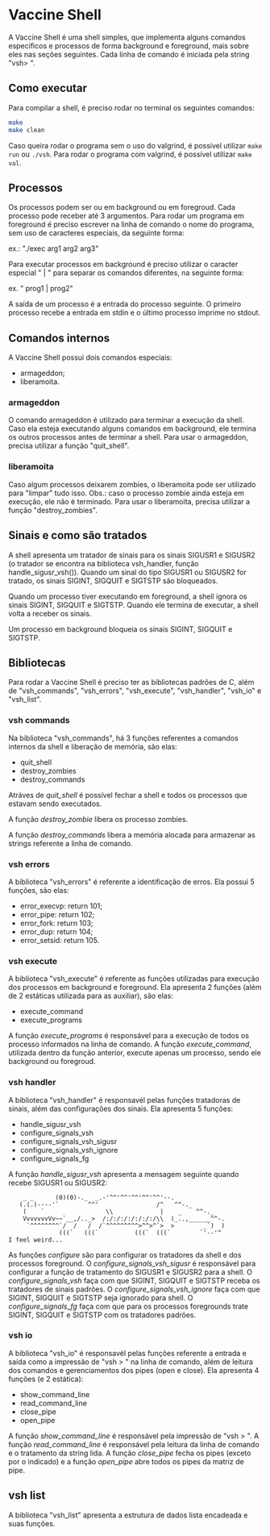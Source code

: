 # Vaccine Shell

A Vaccine Shell é uma shell simples, que implementa alguns comandos específicos e processos de forma background e foreground, mais sobre eles nas seções seguintes. Cada linha de comando é iniciada pela string "vsh> ".

## Como executar

Para compilar a shell, é preciso rodar no terminal os seguintes comandos:

```sh
make
make clean
```

Caso queira rodar o programa sem o uso do valgrind, é possível utilizar ```make run``` ou ```./vsh```. Para rodar o programa com valgrind, é possível utilizar ```make val```.

## Processos

Os processos podem ser ou em background ou em foregroud. Cada processo pode receber até 3 argumentos. Para rodar um programa em foreground é preciso escrever na linha de comando o nome do programa, sem uso de caracteres especiais, da seguinte forma:

ex.: "./exec arg1 arg2 arg3"

Para executar processos em background é preciso utilizar o caracter especial " | " para separar os comandos diferentes, na seguinte forma:

ex. " prog1 | prog2"

A saída de um processo é a entrada do processo seguinte. O primeiro processo recebe a entrada em stdin e o último processo imprime no stdout.

## Comandos internos

A Vaccine Shell possui dois comandos especiais:

- armageddon;
- liberamoita.

### armageddon

O comando armageddon é utilizado para terminar a execução da shell. Caso ela esteja executando alguns comandos em background, ele termina os outros processos antes de terminar a shell. Para usar o armageddon, precisa utilizar a função "quit_shell".

### liberamoita

Caso algum processos deixarem zombies, o liberamoita pode ser utilizado para "limpar" tudo isso. Obs.: caso o processo zombie ainda esteja em execução, ele não é terminado. Para usar o liberamoita, precisa utilizar a função "destroy_zombies".

## Sinais e como são tratados 

A shell apresenta um tratador de sinais para os sinais SIGUSR1 e SIGUSR2 (o tratador se encontra na biblioteca vsh_handler, função handle_sigusr_vsh()). Quando um sinal do tipo SIGUSR1 ou SIGUSR2 for tratado, os sinais SIGINT, SIGQUIT e SIGTSTP são bloqueados. 

Quando um processo tiver executando em foreground, a shell ignora os sinais SIGINT, SIGQUIT e SIGTSTP. Quando ele termina de executar, a shell volta a receber os sinais.

Um processo em background bloqueia os sinais SIGINT, SIGQUIT e SIGTSTP.

## Bibliotecas

Para rodar a Vaccine Shell é preciso ter as bibliotecas padrões de C, além de "vsh_commands", "vsh_errors", "vsh_execute", "vsh_handler", "vsh_io" e "vsh_list".

### vsh commands

Na biblioteca "vsh_commands", há 3 funções referentes a comandos internos da shell e liberação de memória, são elas:

- quit_shell
- destroy_zombies
- destroy_commands

Atráves de *quit_shell* é possível fechar a shell e todos os processos que estavam sendo executados.

A função *destroy_zombie* libera os processo zombies.

A função *destroy_commands* libera a memória alocada para armazenar as strings referente a linha de comando.

### vsh errors

A biblioteca "vsh_errors" é referente a identificação de erros. Ela possui 5 funções, são elas:

- error_execvp: return 101;
- error_pipe: return 102;
- error_fork: return 103;
- error_dup: return 104;
- error_setsid: return 105.

### vsh execute

A biblioteca "vsh_execute" é referente as funções utilizadas para execução dos processos em background e foreground. Ela apresenta 2 funções (além de 2 estáticas utilizada para as auxiliar), são elas:

- execute_command
- execute_programs

A função *execute_programs* é responsável para a execução de todos os processo informados na linha de comando. A função *execute_command*, utilizada dentro da função anterior, execute apenas um processo, sendo ele background ou foregroud.

### vsh handler

A biblioteca "vsh_handler" é responsavél pelas funções tratadoras de sinais, além das configurações dos sinais. Ela apresenta 5 funções:

- handle_sigusr_vsh
- configure_signals_vsh
- configure_signals_vsh_sigusr
- configure_signals_vsh_ignore
- configure_signals_fg

A função *handle_sigusr_vsh* apresenta a mensagem seguinte quando recebe SIGUSR1 ou SIGUSR2:

```
    _ _      (0)(0)-._  _.-'^^'^^'^^'^^'^^'--.
   (.(.)----'`        ^^'                /^   ^^-._
    (    `                 \\             |    _    ^^-._
    VvvvvvvVv~~`__,/.._>  /:/:/:/:/:/:/:/\\  (_..,______^^-.
     `^^^^^^^^`/  /   /  /`^^^^^^^^^>^^>^`>  >        _`)  )
              (((`   (((`          (((`  (((`        `'--'^
I feel weird...
```

As funções *configure* são para configurar os tratadores da shell e dos processos foreground. O *configure_signals_vsh_sigusr* é responsável para configurar a função de tratamento do SIGUSR1 e SIGUSR2 para a shell. O *configure_signals_vsh* faça com que SIGINT, SIGQUIT e SIGTSTP receba os tratadores de sinais padrões. O *configure_signals_vsh_ignore* faça com que SIGINT, SIGQUIT e SIGTSTP seja ignorado para shell. O *configure_signals_fg* faça com que para os processos foregrounds trate SIGINT, SIGQUIT e SIGTSTP com os tratadores padrões. 

### vsh io

A biblioteca "vsh_io" é responsavél pelas funções referente a entrada e saída como a impressão de "vsh > " na linha de comando, além de leitura dos comandos e gerenciamentos dos pipes (open e close). Ela apresenta 4 funções (e 2 estática):

- show_command_line
- read_command_line
- close_pipe
- open_pipe

A função *show_command_line* é responsável pela impressão de "vsh > ". A função *read_command_line* é responsável pela leitura da linha de comando e o tratamento da string lida. A função *close_pipe* fecha os pipes (exceto por o indicado) e a função *open_pipe* abre todos os pipes da matriz de pipe. 

## vsh list

A biblioteca "vsh_list" apresenta a estrutura de dados lista encadeada e suas funções.  
